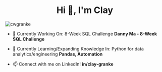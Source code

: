 <h1 align="center">Hi 👋, I'm Clay </h1>
<p align="left"> <img src="https://komarev.com/ghpvc/?username=cwgranke&label=Profile%20views&color=0e75b6&style=flat" alt="cwgranke" /> </p>

- 🔭 Currently Working On: 8-Week SQL Challenge **Danny Ma - 8-Week SQL Challenge**

- 🌱 Currently Learning/Expanding Knowledge In: Python for data analytics/engineering **Pandas, Automation**

- 📫 Connect with me on LinkedIn! **in/clay-granke**
